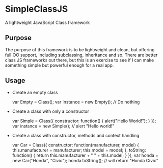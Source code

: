 SimpleClassJS
=============
A lightweight JavaScript Class framework

Purpose
-------
The purpose of this framework is to be lightweight and clean, but offering
full OO support, including subclassing, inheritance and so.
There are better class JS frameworks out there, but this is an exercise to
see if I can make something simple but powerful enough for a real app.

Usage
-----

* Create an empty class

    var Empty = Class();
    var instance = new Empty(); // Do nothing

* Create a class with only a constructor

    var Simple = Class({
        constructor: function() {
            alert("Hello World!");
        }
    });
    var instance = new Simple(); // alert "Hello world!"

* Create a class with constructor, methods and context handling

    var Car = Class({
        constructor: function(manufacturer, model) {
            this.manufacturer = manufacturer;
            this.model = model;
        },
        toString: function() {
            return this.manufacturer + " " + this.model;
        }
    });
    var honda = new Car("Honda", "Civic");
    honda.toString(); // will return "Honda Civic" 

